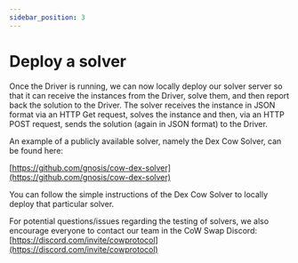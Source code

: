 ```yaml
---
sidebar_position: 3
---
```


# Deploy a solver

Once the Driver is running, we can now locally deploy our solver server so that it can receive the instances from the Driver, solve them, and then report back the solution to the Driver. The solver receives the instance in JSON format via an HTTP Get request, solves the instance and then, via an HTTP POST request, sends the solution (again in JSON format) to the Driver.

An example of a publicly available solver, namely the Dex Cow Solver, can be found here:

[https://github.com/gnosis/cow-dex-solver](https://github.com/gnosis/cow-dex-solver)

You can follow the simple instructions of the Dex Cow Solver to locally deploy that particular solver.

For potential questions/issues regarding the testing of solvers, we also encourage everyone to contact our team in the CoW Swap Discord: [https://discord.com/invite/cowprotocol](https://discord.com/invite/cowprotocol)

